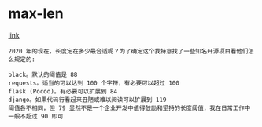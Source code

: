 # max-len
[link](https://www.dongwm.com/post/pep8-max-line-length/)
```
2020 年的现在，长度定在多少最合适呢？为了确定这个我特意找了一些知名开源项目看他们怎么规定的:

black。默认的阈值是 88
requests。适当的可以达到 100 个字符，有必要可以超过 100
flask (Pocoo)。有必要可以扩展到 84
django。如果代码行看起来丑陋或难以阅读可以扩展到 119
阈值各不相同，但 79 显然不是一个企业开发中值得鼓励和坚持的长度阈值，我在日常工作中一般不超过 90 即可
```